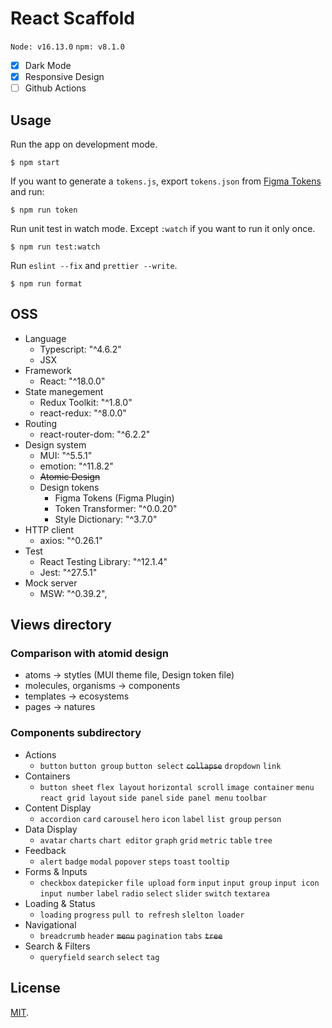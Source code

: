 # React Scaffold

`Node: v16.13.0` `npm: v8.1.0`

- [x] Dark Mode
- [x] Responsive Design
- [ ] Github Actions

## Usage

Run the app on development mode.

```
$ npm start
```

If you want to generate a `tokens.js`, export `tokens.json` from [Figma Tokens](https://www.figma.com/community/plugin/843461159747178978/Figma-Tokens) and run:

```
$ npm run token
```

Run unit test in watch mode. Except `:watch` if you want to run it only once.

```
$ npm run test:watch
```

Run `eslint --fix` and `prettier --write`.

```
$ npm run format
```

## OSS

- Language
  - Typescript: "^4.6.2"
  - JSX
- Framework
  - React: "^18.0.0"
- State manegement
  - Redux Toolkit: "^1.8.0"
  - react-redux: "^8.0.0"
- Routing
  - react-router-dom: "^6.2.2"
- Design system
  - MUI: "^5.5.1"
  - emotion: "^11.8.2"
  - ~~Atomic Design~~
  - Design tokens
    - Figma Tokens (Figma Plugin)
    - Token Transformer: "^0.0.20"
    - Style Dictionary: "^3.7.0"
- HTTP client
  - axios: "^0.26.1"
- Test
  - React Testing Library: "^12.1.4"
  - Jest: "^27.5.1"
- Mock server
  - MSW: "^0.39.2",

## Views directory

### Comparison with atomid design

- atoms -> stytles (MUI theme file, Design token file)
- molecules, organisms -> components
- templates -> ecosystems
- pages -> natures

### Components subdirectory

- Actions
  - `button` `button group` `button select` ~~`collapse`~~ `dropdown` `link`
- Containers
  - `button sheet` `flex layout` `horizontal scroll` `image container` `menu` `react grid layout` `side panel` `side panel menu` `toolbar`
- Content Display
  - `accordion` `card` `carousel` `hero` `icon` `label` `list group` `person`
- Data Display
  - `avatar` `charts` `chart editor` `graph` `grid` `metric` `table` `tree`
- Feedback
  - `alert` `badge` `modal` `popover` `steps` `toast` `tooltip`
- Forms & Inputs
  - `checkbox` `datepicker` `file upload` `form` `input` `input group` `input icon` `input number` `label` `radio` `select` `slider` `switch` `textarea`
- Loading & Status
  - `loading` `progress` `pull to refresh` `slelton loader`
- Navigational
  - `breadcrumb` `header` ~~`menu`~~ `pagination` `tabs` ~~`tree`~~
- Search & Filters
  - `queryfield` `search` `select` `tag`

## License

[MIT](./LICENSE).
